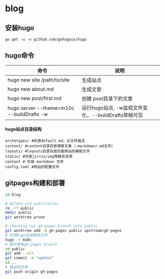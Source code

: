 # blog

## 安装hugo
```
go get -u -v github.com/gohugoio/hugo
```

## hugo命令
| 命令 | 说明 |
| ---| --- |
|hugo new site /path/to/site | 生成站点 |
|hugo new about.md| 生成文章 |
| hugo new post/first.md| 创建 post目录下的文章|
| hugo server --theme=m10c --buildDrafts -w| 运行hugo站点, -w监视文件变化，--buildDrafts草稿可见|



#### hugo站点目录结构
```
archetypes/ #存放default.md，头文件格式
content/ #content目录存放博客文章（.markdown/.md文件）
layouts/ #layouts目录存放的是网站的模板文件
static/ #存放js/css/img等静态资源
content # 存放 markdown 文件
config.toml #网站的配置文件
```


## gitpages构建和部署
```bash
cd blog

# delete old publication
rm -rf public
mkdir public
git worktree prune

# checking out gh-pages branch into public
git worktree add -B gh-pages public upstream/gh-pages
# 利用hugo生成静态文件
hugo -t m10c
# 提交更新gh-pages branch
cd public
git add --all
git commit -m "update"
cd ..
# 推送到仓库
git push origin gh-pages

```
